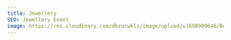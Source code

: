 ```yaml
---
title: Jewellery
SEO: Jewellery Event
image: https://res.cloudinary.com/dhzucwklz/image/upload/v1698999646/Bespoke/_OSB9475_yta174.jpg
---
```

